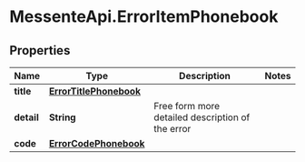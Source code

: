 # MessenteApi.ErrorItemPhonebook

## Properties
Name | Type | Description | Notes
------------ | ------------- | ------------- | -------------
**title** | [**ErrorTitlePhonebook**](ErrorTitlePhonebook.md) |  | 
**detail** | **String** | Free form more detailed description of the error | 
**code** | [**ErrorCodePhonebook**](ErrorCodePhonebook.md) |  | 


